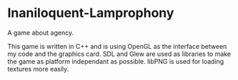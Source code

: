 
Inaniloquent-Lamprophony
========================

A game about agency.

This game is written in C++ and is using OpenGL as the interface between my code and the graphics card. SDL and Glew are used as libraries to make the game as platform independant as possible. libPNG is used for loading textures more easily.
